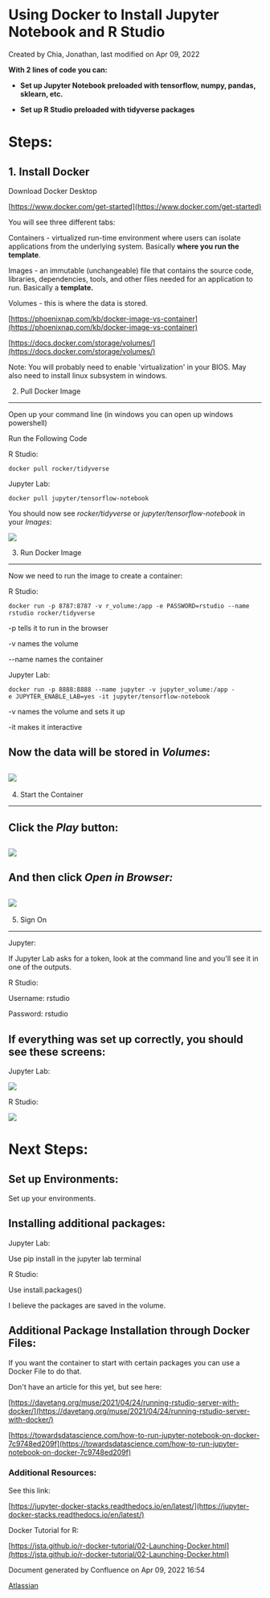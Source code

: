 Using Docker to Install Jupyter Notebook and R Studio
==============================================================================

Created by Chia, Jonathan, last modified on Apr 09, 2022

**With 2 lines of code you can:**

*   **Set up Jupyter Notebook preloaded with tensorflow, numpy, pandas, sklearn, etc.**

*   **Set up R Studio preloaded with tidyverse packages**

Steps:
======

1. Install Docker
-----------------

Download Docker Desktop

[https://www.docker.com/get-started](https://www.docker.com/get-started)

  

You will see three different tabs:

Containers - virtualized run-time environment where users can isolate applications from the underlying system. Basically **where you run the template**.

Images - an immutable (unchangeable) file that contains the source code, libraries, dependencies, tools, and other files needed for an application to run. Basically a **template.**

Volumes - this is where the data is stored.

  

[https://phoenixnap.com/kb/docker-image-vs-container](https://phoenixnap.com/kb/docker-image-vs-container)

[https://docs.docker.com/storage/volumes/](https://docs.docker.com/storage/volumes/)

  

Note: You will probably need to enable 'virtualization' in your BIOS. May also need to install linux subsystem in windows. 

2. Pull Docker Image
---------------------

Open up your command line (in windows you can open up windows powershell)

  

Run the Following Code

R Studio:

```linux
docker pull rocker/tidyverse
```

Jupyter Lab:

```linux
docker pull jupyter/tensorflow-notebook
```

You should now see _rocker/tidyverse_ or _jupyter/tensorflow-notebook_ in your _Images_:

![](attachments/95650216/95650222.png)

  

3. Run Docker Image
--------------------

Now we need to run the image to create a container:

R Studio:

```linux
docker run -p 8787:8787 -v r_volume:/app -e PASSWORD=rstudio --name rstudio rocker/tidyverse
```

-p tells it to run in the browser

-v names the volume

--name names the container

Jupyter Lab:

```linux
docker run -p 8888:8888 --name jupyter -v jupyter_volume:/app -e JUPYTER_ENABLE_LAB=yes -it jupyter/tensorflow-notebook
```

-v names the volume and sets it up

-it makes it interactive

Now the data will be stored in _Volumes_:
-----------------------------------------

![](attachments/95650216/95650221.png)
--------------------------------------

4. Start the Container
-----------------------

Click the _Play_ button:
------------------------

![](attachments/95650216/95650220.png)
--------------------------------------

And then click _Open in Browser:_
---------------------------------

![](attachments/95650216/95650219.png)
----------------------------------------

5. Sign On
-----------

Jupyter: 

If Jupyter Lab asks for a token, look at the command line and you'll see it in one of the outputs.

  

R Studio:

Username: rstudio

Password: rstudio

  

If everything was set up correctly, you should see these screens:
-----------------------------------------------------------------

Jupyter Lab:

![](attachments/95650216/95650218.png)

  

R Studio:

![](attachments/95650216/95650217.png)

Next Steps:
===========

Set up Environments:
--------------------

Set up your environments.

  

Installing additional packages:
-------------------------------

Jupyter Lab:

Use pip install in the jupyter lab terminal

  

R Studio:

Use install.packages()

  

I believe the packages are saved in the volume.

Additional Package Installation through Docker Files:
-----------------------------------------------------

If you want the container to start with certain packages you can use a Docker File to do that.

  

Don't have an article for this yet, but see here:

[https://davetang.org/muse/2021/04/24/running-rstudio-server-with-docker/](https://davetang.org/muse/2021/04/24/running-rstudio-server-with-docker/)

[https://towardsdatascience.com/how-to-run-jupyter-notebook-on-docker-7c9748ed209f](https://towardsdatascience.com/how-to-run-jupyter-notebook-on-docker-7c9748ed209f)

  

  

  

  

  

### Additional Resources:

See this link:

[https://jupyter-docker-stacks.readthedocs.io/en/latest/](https://jupyter-docker-stacks.readthedocs.io/en/latest/)

  

Docker Tutorial for R:

[https://jsta.github.io/r-docker-tutorial/02-Launching-Docker.html](https://jsta.github.io/r-docker-tutorial/02-Launching-Docker.html)



Document generated by Confluence on Apr 09, 2022 16:54

[Atlassian](http://www.atlassian.com/)
